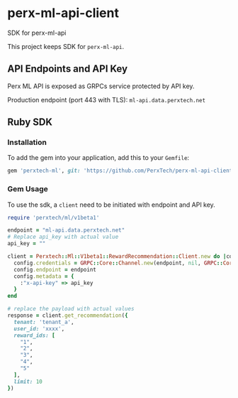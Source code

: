# perx-ml-api-client
SDK for perx-ml-api

This project keeps SDK for `perx-ml-api`.

## API Endpoints and API Key

Perx ML API is exposed as GRPCs service protected by API key.

Production endpoint (port 443 with TLS): `ml-api.data.perxtech.net`

## Ruby SDK

### Installation

To add the gem into your application, add this to your `Gemfile`:

```ruby
gem 'perxtech-ml', git: 'https://github.com/PerxTech/perx-ml-api-client.git', glob: 'sdk/ruby/*.gemspec'
```

### Gem Usage

To use the sdk, a `client` need to be initiated with endpoint and API key.

```ruby
require 'perxtech/ml/v1beta1'

endpoint = "ml-api.data.perxtech.net"
# Replace api_key with actual value
api_key = ""

client = Perxtech::Ml::V1beta1::RewardRecommendation::Client.new do |config|
  config.credentials = GRPC::Core::Channel.new(endpoint, nil, GRPC::Core::ChannelCredentials.new())
  config.endpoint = endpoint
  config.metadata = {
    :"x-api-key" => api_key
  }
end

# replace the payload with actual values
response = client.get_recommendation({
  tenant: 'tenant_a',
  user_id: 'xxxx',
  reward_ids: [
    "1",
    "2",
    "3",
    "4",
    "5"
  ],
  limit: 10
})
```
